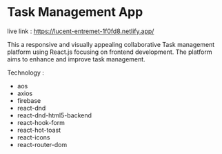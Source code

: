 # Task Management App 

live link : https://lucent-entremet-1f0fd8.netlify.app/

This a responsive and visually appealing collaborative Task management platform using React.js focusing on frontend development. The platform aims to enhance and improve task management.

Technology :

- aos
- axios 
- firebase
- react-dnd
- react-dnd-html5-backend
- react-hook-form
- react-hot-toast
- react-icons
- react-router-dom